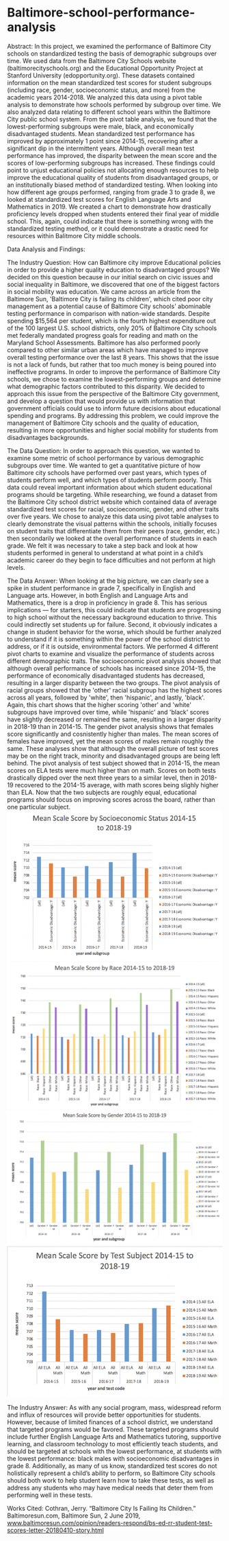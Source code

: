 # Baltimore-school-performance-analysis
Abstract: 
  In this project, we examined the performance of Baltimore City schools on standardized testing the basis of demographic subgroups over time. We used data from the Baltimore City Schools website (baltimorecityschools.org) and the Educational Opportunity Project at Stanford University (edopportunity.org). These datasets contained information on the mean standardized test scores for student subgroups (including race, gender, socioeconomic status, and more) from the academic years 2014-2018. We analyzed this data using a pivot table analysis to demonstrate how schools performed by subgroup over time. We also analyzed data relating to different school years within the Baltimore City public school system. From the pivot table analysis, we found that the lowest-performing subgroups were male, black, and economically disadvantaged students. Mean standardized test performance has improved by approximately 1 point since 2014-15, recovering after a significant dip in the intermittent years. Although overall mean test performance has improved, the disparity between the mean score and the scores of low-performing subgroups has increased. These findings could point to unjust educational policies not allocating enough resources to help improve the educational quality of students from disadvantaged groups, or an institutionally biased method of standardized testing. When looking into how different age groups performed, ranging from grade 3 to grade 8, we looked at standardized test scores for English Language Arts and Mathematics in 2019. We created a chart to demonstrate how drastically proficiency levels dropped when students entered their final year of middle school. This, again, could indicate that there is something wrong with the standardized testing method, or it could demonstrate a drastic need for resources within Balitmore City middle schools.

Data Analysis and Findings:

  The Industry Question: How can Baltimore city improve Educational policies in order to provide a higher quality education to disadvantaged groups? We decided on this question because in our initial search on civic issues and social inequality in Baltimore, we discovered that one of the biggest factors in social mobility was education. We came across an article from the Baltimore Sun, 'Baltimore City is failing its children', which cited poor city management as a potential cause of Baltimore City schools' abominable testing performance in comparison with nation-wide standards. Despite spending $15,564 per student, which is the fourth highest expenditure out of the 100 largest U.S. school districts, only 20% of Baltimore City schools met federally mandated progress goals for reading and math on the Maryland School Assessments. Baltimore has also performed poorly compared to other similar urban areas which have managed to improve overall testing performance over the last 8 years. This shows that the issue is not a lack of funds, but rather that too much money is being poured into ineffective programs. In order to improve the performance of Baltimore City schools, we chose to examine the lowest-performing groups and determine what demographic factors contributed to this disparity. We decided to approach this issue from the perspective of the Baltimore City government, and develop a question that would provide us with information that government officials could use to inform future decisions about educational spending and programs. By addressing this problem, we could improve the management of Baltimore City schools and the quality of education, resulting in more opportunities and higher social mobility for students from disadvantages backgrounds.
  
  The Data Question: In order to approach this question, we wanted to examine some metric of school performance by various demographic subgroups over time. We wanted to get a quantitative picture of how Baltimore city schools have performed over past years, which types of students perform well, and which types of students perform poorly. This data could reveal important information about which student educational programs should be targeting. While researching, we found a dataset from the Baltimore City school district website which contained data of average standardized test scores for racial, socioeconomic, gender, and other traits over five years. We chose to analyze this data using pivot table analyses to clearly demonstrate the visual patterns within the schools, initially focuses on student traits that differentiate them from their peers (race, gender, etc.) then secondarily we looked at the overall performance of students in each grade. We felt it was necessary to take a step back and look at how students performed in general to understand at what point in a child’s academic career do they begin to face difficulties and not perform at high levels. 
  
  The Data Answer: When looking at the big picture, we can clearly see a spike in student performance in grade 7, specifically in English and Language arts. However, in both English and Language Arts and Mathematics, there is a drop in proficiency in grade 8. This has serious implications — for starters, this could indicate that students are progressing to high school without the necessary background education to thrive. This could indirectly set students up for failure. Second, it obviously indicates a change in student behavior for the worse, which should be further analyzed to understand if it is something within the power of the school district to address, or if it is outside, environmental factors.
  We performed 4 different pivot charts to examine and visualize the performance of students across different demographic traits. The socioeconomic pivot analysis showed that although overall performance of schools has increased since 2014-15, the performance of economically disadvantaged students has decreased, resulting in a larger disparity between the two groups. The pivot analysis of racial groups showed that the 'other' racial subgroup has the highest scores across all years, followed by 'white', then 'hispanic', and lastly, 'black'. Again, this chart shows that the higher scoring 'other' and 'white' subgroups have improved over time, while 'hispanic' and 'black' scores have slightly decreased or remained the same, resulting in a larger disparity in 2018-19 than in 2014-15. The gender pivot analysis shows that females score significantly and cosnistently higher than males. The mean scores of females have improved, yet the mean scores of males remain roughly the same. These analyses show that although the overall picture of test scores may be on the right track, minority and disadvantaged groups are being left behind. The pivot analysis of test subject showed that in 2014-15, the mean scores on ELA tests were much higher than on math. Scores on both tests drastically dipped over the next three years to a similar level, then in 2018-19 recovered to the 2014-15 average, with math scores being slighly higher than ELA. Now that the two subjects are roughly equal, educational programs should focus on improving scores across the board, rather than one particular subject.
  ![](https://github.com/Miya-herman/Baltimore-school-performance-analysis/blob/master/socioeconomic_pivotchart.png)
  ![](https://github.com/Miya-herman/Baltimore-school-performance-analysis/blob/master/race_pivotchart.png)
  ![](https://github.com/Miya-herman/Baltimore-school-performance-analysis/blob/master/gender_pivotchart.png)
  ![](https://github.com/Miya-herman/Baltimore-school-performance-analysis/blob/master/testcode_pivotchart.png)
  
  The Industry Answer: As with any social program, mass, widespread reform and influx of resources will provide better opportunities for students. However, because of limited finances of a school district, we understand that targeted programs would be favored. These targeted programs should include further English Language Arts and Mathematics tutoring, supportive learning, and classroom technology to most efficiently teach students, and should be targeted at schools with the lowest performance, at students with the lowest performance: black males with socioeconomic disadvantages in grade 8. Additionally, as many of us know, standardized test scores do not holistically represent a child’s ability to perform, so Baltimore City schools should both work to help student learn how to take these tests, as well as address any students who may have medical needs that deter them from performing well in these tests.
  
  Works Cited:
  Cothran, Jerry. “Baltimore City Is Failing Its Children.” Baltimoresun.com, Baltimore Sun, 2 June 2019, www.baltimoresun.com/opinion/readers-respond/bs-ed-rr-student-test-scores-letter-20180410-story.html
